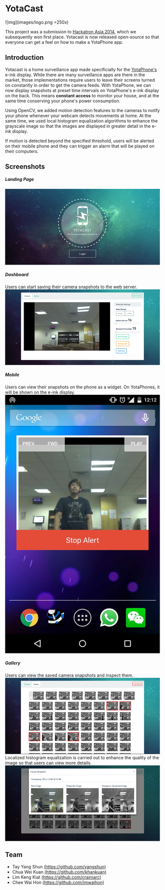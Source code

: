 # YotaCast

![img](images/logo.png =250x)

This project was a submission to [Hackatron Asia 2014](http://hackatron.techinasia.com), which we subsequently won first place. Yotacast is now released open-source so that everyone can get a feel on how to make a YotaPhone app.

## Introduction
Yotacast is a home surveillance app made specificially for the [YotaPhone's](http://yotaphone.com/ru-en) e-ink display. While there are many surveillance apps are there in the market, those implementations require users to leave their screens turned on constantly in order to get the camera feeds. With YotaPhone, we can now display snapshots at preset time intervals on YotaPhone's e-ink display on the back. This means **constant access** to monitor your house, and at the same time conserving your phone's power consumption.

Using OpenCV, we added motion detection features to the cameras to notify your phone whenever your webcam detects movements at home. At the same time, we used local histogram equalization algorithms to enhance the grayscale image so that the images are displayed in greater detail in the e-ink display.

If motion is detected beyond the specified threshold, users will be alerted on their mobile phone and they can trigger an alarm that will be played on their computers.

## Screenshots

##### Landing Page
![img](images/landing.png)

##### Dashboard
Users can start saving their camera snapshots to the web server.
![img](images/dashboard.png)

##### Mobile
Users can view their snapshots on the phone as a widget. On YotaPhones, it will be shown on the e-ink display.
![img](images/mobile.jpg)

##### Gallery
Users can view the saved camera snapshots and inspect them.
![img](images/gallery.png)
Localized histogram equalization is carried out to enhance the quality of the image so that users can view more details.
![img](images/gallery-inspection.png)

## Team
- Tay Yang Shun [(https://github.com/yangshun)](https://github.com/yangshun)
- Chua Wei Kuan [(https://github.com/khankuan)](https://github.com/khankuan)
- Lim Keng Kiat [(https://github.com/crainiarc)](https://github.com/crainiarc)
- Chee Wai Hon [(https://github.com/imwaihon)](https://github.com/imwaihon)
